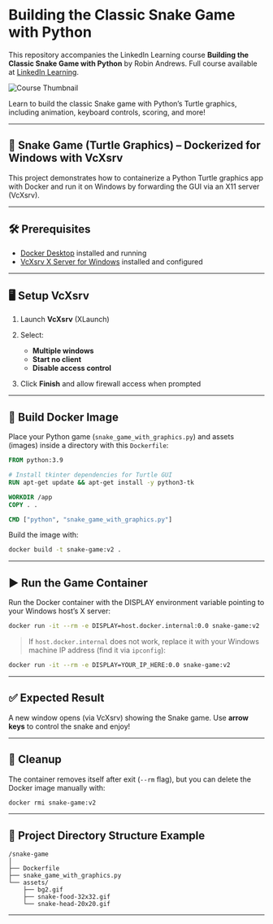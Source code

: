 
# Building the Classic Snake Game with Python

This repository accompanies the LinkedIn Learning course **Building the Classic Snake Game with Python** by Robin Andrews.
Full course available at [LinkedIn Learning][lil-course-url].

![Course Thumbnail][lil-thumbnail-url]

Learn to build the classic Snake game with Python’s Turtle graphics, including animation, keyboard controls, scoring, and more!

---

## 🐍 Snake Game (Turtle Graphics) – Dockerized for Windows with VcXsrv

This project demonstrates how to containerize a Python Turtle graphics app with Docker and run it on Windows by forwarding the GUI via an X11 server (VcXsrv).

---

## 🛠️ Prerequisites

* [Docker Desktop](https://www.docker.com/products/docker-desktop) installed and running
* [VcXsrv X Server for Windows](https://sourceforge.net/projects/vcxsrv/) installed and configured

---

## 🖥️ Setup VcXsrv

1. Launch **VcXsrv** (XLaunch)
2. Select:

   * **Multiple windows**
   * **Start no client**
   * **Disable access control**
3. Click **Finish** and allow firewall access when prompted

---

## 🐳 Build Docker Image

Place your Python game (`snake_game_with_graphics.py`) and assets (images) inside a directory with this `Dockerfile`:

```dockerfile
FROM python:3.9

# Install tkinter dependencies for Turtle GUI
RUN apt-get update && apt-get install -y python3-tk

WORKDIR /app
COPY . .

CMD ["python", "snake_game_with_graphics.py"]
```

Build the image with:

```bash
docker build -t snake-game:v2 .
```

---

## ▶️ Run the Game Container

Run the Docker container with the DISPLAY environment variable pointing to your Windows host’s X server:

```bash
docker run -it --rm -e DISPLAY=host.docker.internal:0.0 snake-game:v2
```

> If `host.docker.internal` does not work, replace it with your Windows machine IP address (find it via `ipconfig`):

```bash
docker run -it --rm -e DISPLAY=YOUR_IP_HERE:0.0 snake-game:v2
```

---

## ✅ Expected Result

A new window opens (via VcXsrv) showing the Snake game. Use **arrow keys** to control the snake and enjoy!

---

## 🧹 Cleanup

The container removes itself after exit (`--rm` flag), but you can delete the Docker image manually with:

```bash
docker rmi snake-game:v2
```

---

## 📂 Project Directory Structure Example

```
/snake-game
│
├── Dockerfile
├── snake_game_with_graphics.py
└── assets/
    ├── bg2.gif
    ├── snake-food-32x32.gif
    └── snake-head-20x20.gif
```

[lil-course-url]: https://www.linkedin.com/learning/building-the-classic-snake-game-with-python
[lil-thumbnail-url]: https://cdn.lynda.com/course/2896343/2896343-1634664622455-16x9.jpg

---

